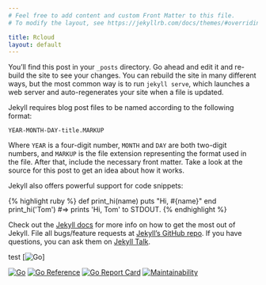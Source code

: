 ```yaml
---
# Feel free to add content and custom Front Matter to this file.
# To modify the layout, see https://jekyllrb.com/docs/themes/#overriding-theme-defaults

title: Rcloud
layout: default
---
```

You’ll find this post in your `_posts` directory. Go ahead and edit it and re-build the site to see your changes. You can rebuild the site in many different ways, but the most common way is to run `jekyll serve`, which launches a web server and auto-regenerates your site when a file is updated.

Jekyll requires blog post files to be named according to the following format:

`YEAR-MONTH-DAY-title.MARKUP`

Where `YEAR` is a four-digit number, `MONTH` and `DAY` are both two-digit numbers, and `MARKUP` is the file extension representing the format used in the file. After that, include the necessary front matter. Take a look at the source for this post to get an idea about how it works.

Jekyll also offers powerful support for code snippets:

{% highlight ruby %}
def print_hi(name)
  puts "Hi, #{name}"
end
print_hi('Tom')
#=> prints 'Hi, Tom' to STDOUT.
{% endhighlight %}

Check out the [Jekyll docs][jekyll-docs] for more info on how to get the most out of Jekyll. File all bugs/feature requests at [Jekyll’s GitHub repo][jekyll-gh]. If you have questions, you can ask them on [Jekyll Talk][jekyll-talk].

test [![Go](workflow-pass)]

[![Go](https://github.com/anotherhope/rcloud/actions/workflows/go.yml/badge.svg)](https://github.com/anotherhope/rcloud/actions/workflows/go.yml)
[![Go Reference](https://pkg.go.dev/badge/github.com/anotherhope/rcloud.svg)](https://pkg.go.dev/github.com/anotherhope/rcloud) [![Go Report Card](https://goreportcard.com/badge/github.com/anotherhope/rcloud)](https://goreportcard.com/report/github.com/anotherhope/rcloud)
[![Maintainability](https://api.codeclimate.com/v1/badges/d5102bdf5504b9ce56ce/maintainability)](https://codeclimate.com/github/anotherhope/rcloud/maintainability)


[jekyll-docs]: https://jekyllrb.com/docs/home
[jekyll-gh]:   https://github.com/jekyll/jekyll
[jekyll-talk]: https://talk.jekyllrb.com/

[workflow-pass]: https://github.com/anotherhope/rcloud/actions/workflows/go.yml/badge.svg
[workflow-reference]: https://pkg.go.dev/badge/github.com/anotherhope/rcloud.svg
[workflow-report]: https://goreportcard.com/badge/github.com/anotherhope/rcloud
[workflow-maintainability]: https://api.codeclimate.com/v1/badges/d5102bdf5504b9ce56ce/maintainability
